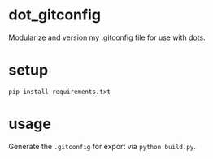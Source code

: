 # dot_gitconfig

Modularize and version my .gitconfig file for use with [dots](https://github.com/Ceasar/dots).

# setup

`pip install requirements.txt`

# usage

Generate the `.gitconfig` for export via `python build.py`.
